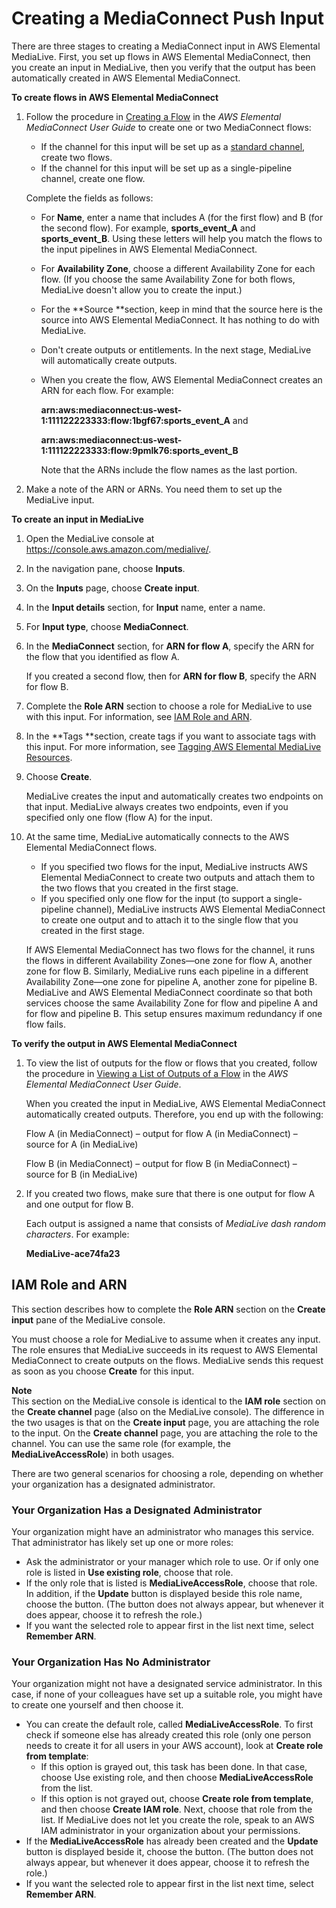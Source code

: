 # Creating a MediaConnect Push Input<a name="input-push-mediaconnect"></a>

There are three stages to creating a MediaConnect input in AWS Elemental MediaLive\. First, you set up flows in AWS Elemental MediaConnect, then you create an input in MediaLive, then you verify that the output has been automatically created in AWS Elemental MediaConnect\. 

**To create flows in AWS Elemental MediaConnect**

1. Follow the procedure in [Creating a Flow](https://docs.aws.amazon.com/mediaconnect/latest/ug/flows-create.html) in the *AWS Elemental MediaConnect User Guide* to create one or two MediaConnect flows: 
   + If the channel for this input will be set up as a [standard channel](plan-redundancy-mode.md), create two flows\.
   + If the channel for this input will be set up as a single\-pipeline channel, create one flow\.

   Complete the fields as follows: 
   + For **Name**, enter a name that includes A \(for the first flow\) and B \(for the second flow\)\. For example, **sports\_event\_A** and **sports\_event\_B**\. Using these letters will help you match the flows to the input pipelines in AWS Elemental MediaConnect\.
   + For **Availability Zone**, choose a different Availability Zone for each flow\. \(If you choose the same Availability Zone for both flows, MediaLive doesn't allow you to create the input\.\)
   + For the **Source **section, keep in mind that the source here is the source into AWS Elemental MediaConnect\. It has nothing to do with MediaLive\.
   + Don't create outputs or entitlements\. In the next stage, MediaLive will automatically create outputs\.
   + When you create the flow, AWS Elemental MediaConnect creates an ARN for each flow\. For example:

     **arn:aws:mediaconnect:us\-west\-1:111122223333:flow:1bgf67:sports\_event\_A** and

     **arn:aws:mediaconnect:us\-west\-1:111122223333:flow:9pmlk76:sports\_event\_B**

     Note that the ARNs include the flow names as the last portion\. 

1. Make a note of the ARN or ARNs\. You need them to set up the MediaLive input\.

**To create an input in MediaLive**

1. Open the MediaLive console at [https://console\.aws\.amazon\.com/medialive/](https://console.aws.amazon.com/medialive/)\.

1. In the navigation pane, choose **Inputs**\.

1. On the **Inputs** page, choose **Create input**\.

1. In the **Input details** section, for **Input** name, enter a name\.

1. For **Input type**, choose **MediaConnect**\. 

1. In the **MediaConnect** section, for **ARN for flow A**, specify the ARN for the flow that you identified as flow A\. 

   If you created a second flow, then for **ARN for flow B**, specify the ARN for flow B\. 

1. Complete the **Role ARN** section to choose a role for MediaLive to use with this input\. For information, see [IAM Role and ARN](#mediaconnect-push-role-and-remember-arn)\. 

1. In the **Tags **section, create tags if you want to associate tags with this input\. For more information, see [Tagging AWS Elemental MediaLive Resources](tagging.md)\.

1. Choose **Create**\.

   MediaLive creates the input and automatically creates two endpoints on that input\. MediaLive always creates two endpoints, even if you specified only one flow \(flow A\) for the input\.

1. At the same time, MediaLive automatically connects to the AWS Elemental MediaConnect flows\.
   + If you specified two flows for the input, MediaLive instructs AWS Elemental MediaConnect to create two outputs and attach them to the two flows that you created in the first stage\.
   + If you specified only one flow for the input \(to support a single\-pipeline channel\), MediaLive instructs AWS Elemental MediaConnect to create one output and to attach it to the single flow that you created in the first stage\.

   If AWS Elemental MediaConnect has two flows for the channel, it runs the flows in different Availability Zones—one zone for flow A, another zone for flow B\. Similarly, MediaLive runs each pipeline in a different Availability Zone—one zone for pipeline A, another zone for pipeline B\. MediaLive and AWS Elemental MediaConnect coordinate so that both services choose the same Availability Zone for flow and pipeline A and for flow and pipeline B\. This setup ensures maximum redundancy if one flow fails\.

**To verify the output in AWS Elemental MediaConnect**

1. To view the list of outputs for the flow or flows that you created, follow the procedure in [Viewing a List of Outputs of a Flow](docs.aws.amazon.com/mediaconnect/latest/ug/outputs-view-list.html) in the *AWS Elemental MediaConnect User Guide*\. 

   When you created the input in MediaLive, AWS Elemental MediaConnect automatically created outputs\. Therefore, you end up with the following:

   Flow A \(in MediaConnect\) – output for flow A \(in MediaConnect\) – source for A \(in MediaLive\)

   Flow B \(in MediaConnect\) – output for flow B \(in MediaConnect\) – source for B \(in MediaLive\) 

1. If you created two flows, make sure that there is one output for flow A and one output for flow B\. 

   Each output is assigned a name that consists of *MediaLive dash random characters*\. For example:

   **MediaLive\-ace74fa23**

## IAM Role and ARN<a name="mediaconnect-push-role-and-remember-arn"></a>

This section describes how to complete the **Role ARN** section on the **Create input** pane of the MediaLive console\.

You must choose a role for MediaLive to assume when it creates any input\. The role ensures that MediaLive succeeds in its request to AWS Elemental MediaConnect to create outputs on the flows\. MediaLive sends this request as soon as you choose **Create** for this input\. 

**Note**  
This section on the MediaLive console is identical to the **IAM role** section on the **Create channel** page \(also on the MediaLive console\)\. The difference in the two usages is that on the **Create input** page, you are attaching the role to the input\. On the **Create channel** page, you are attaching the role to the channel\. You can use the same role \(for example, the **MediaLiveAccessRole**\) in both usages\.

There are two general scenarios for choosing a role, depending on whether your organization has a designated administrator\.

### Your Organization Has a Designated Administrator<a name="role-scenario-1"></a>

Your organization might have an administrator who manages this service\. That administrator has likely set up one or more roles: 
+ Ask the administrator or your manager which role to use\. Or if only one role is listed in **Use existing role**, choose that role\. 
+ If the only role that is listed is **MediaLiveAccessRole**, choose that role\. In addition, if the **Update** button is displayed beside this role name, choose the button\. \(The button does not always appear, but whenever it does appear, choose it to refresh the role\.\)
+ If you want the selected role to appear first in the list next time, select **Remember ARN**\. 

### Your Organization Has No Administrator<a name="role-scenario-2"></a>

Your organization might not have a designated service administrator\. In this case, if none of your colleagues have set up a suitable role, you might have to create one yourself and then choose it\. 
+ You can create the default role, called **MediaLiveAccessRole**\. To first check if someone else has already created this role \(only one person needs to create it for all users in your AWS account\), look at **Create role from template**:
  + If this option is grayed out, this task has been done\. In that case, choose Use existing role, and then choose **MediaLiveAccessRole** from the list\. 
  + If this option is not grayed out, choose **Create role from template**, and then choose **Create IAM role**\. Next, choose that role from the list\. If MediaLive does not let you create the role, speak to an AWS IAM administrator in your organization about your permissions\. 
+ If the **MediaLiveAccessRole** has already been created and the **Update** button is displayed beside it, choose the button\. \(The button does not always appear, but whenever it does appear, choose it to refresh the role\.\)
+ If you want the selected role to appear first in the list next time, select **Remember ARN**\.